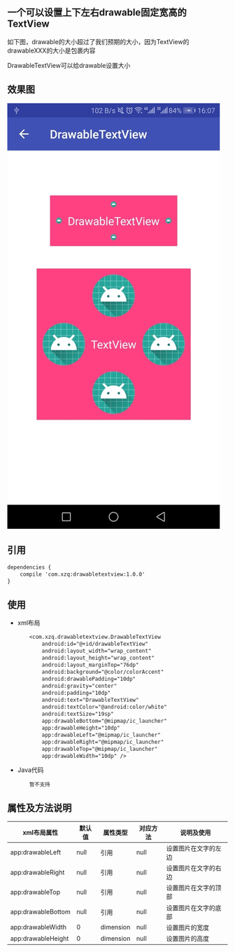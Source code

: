 

## 一个可以设置上下左右drawable固定宽高的TextView

如下图，drawable的大小超过了我们预期的大小，因为TextView的drawableXXX的大小是包裹内容

DrawableTextView可以给drawable设置大小


## 效果图
![Screenshots](https://github.com/xzq0125/XzqLib/blob/master/drawabletextview/drawableTextView.jpg)


## 引用

    dependencies {
        compile 'com.xzq:drawabletextview:1.0.0'
    }


## 使用
- xml布局
```
       <com.xzq.drawabletextview.DrawableTextView
           android:id="@+id/drawableTextView"
           android:layout_width="wrap_content"
           android:layout_height="wrap_content"
           android:layout_marginTop="76dp"
           android:background="@color/colorAccent"
           android:drawablePadding="10dp"
           android:gravity="center"
           android:padding="10dp"
           android:text="DrawableTextView"
           android:textColor="@android:color/white"
           android:textSize="19sp"
           app:drawableBottom="@mipmap/ic_launcher"
           app:drawableHeight="10dp"
           app:drawableLeft="@mipmap/ic_launcher"
           app:drawableRight="@mipmap/ic_launcher"
           app:drawableTop="@mipmap/ic_launcher"
           app:drawableWidth="10dp" />
```    
    
- Java代码
```
       暂不支持
```
## 属性及方法说明
xml布局属性|默认值|属性类型|对应方法|说明及使用
---|---|---|---|---
app:drawableLeft|null|引用|null|设置图片在文字的左边
app:drawableRight|null|引用|null|设置图片在文字的右边
app:drawableTop|null|引用|null|设置图片在文字的顶部
app:drawableBottom|null|引用|null|设置图片在文字的底部
app:drawableWidth|0|dimension|null|设置图片的宽度
app:drawableHeight|0|dimension|null|设置图片的高度






















